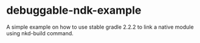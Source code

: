 # debuggable-ndk-example
A simple example on how to use stable gradle 2.2.2 to link a native module using nkd-build command.
